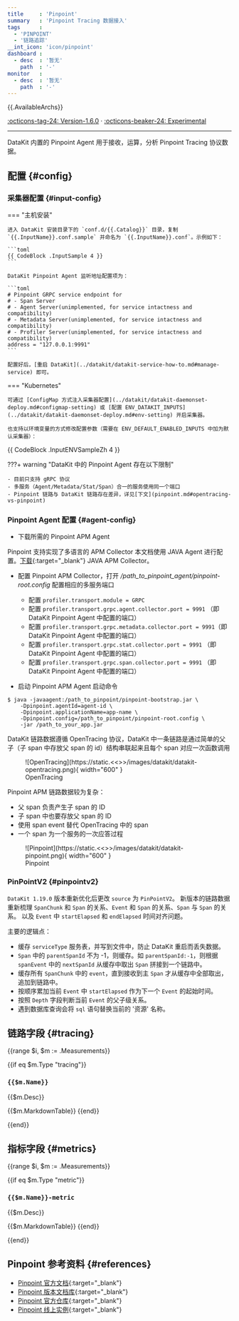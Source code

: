```yaml
---
title     : 'Pinpoint'
summary   : 'Pinpoint Tracing 数据接入'
tags      :
  - 'PINPOINT'
  - '链路追踪'
__int_icon: 'icon/pinpoint'
dashboard :
  - desc  : '暂无'
    path  : '-'
monitor   :
  - desc  : '暂无'
    path  : '-'
---
```



{{.AvailableArchs}}

[:octicons-tag-24: Version-1.6.0](../datakit/changelog.md#cl-1.6.0) · [:octicons-beaker-24: Experimental](../datakit/index.md#experimental)

---

DataKit 内置的 Pinpoint Agent 用于接收，运算，分析 Pinpoint Tracing 协议数据。

## 配置 {#config}

### 采集器配置 {#input-config}

<!-- markdownlint-disable MD046 -->
=== "主机安装"

    进入 DataKit 安装目录下的 `conf.d/{{.Catalog}}` 目录，复制 `{{.InputName}}.conf.sample` 并命名为 `{{.InputName}}.conf`。示例如下：

    ```toml
    {{ CodeBlock .InputSample 4 }}
    ```

    DataKit Pinpoint Agent 监听地址配置项为：

    ```toml
    # Pinpoint GRPC service endpoint for
    # - Span Server
    # - Agent Server(unimplemented, for service intactness and compatibility)
    # - Metadata Server(unimplemented, for service intactness and compatibility)
    # - Profiler Server(unimplemented, for service intactness and compatibility)
    address = "127.0.0.1:9991"
    ```

    配置好后，[重启 DataKit](../datakit/datakit-service-how-to.md#manage-service) 即可。

=== "Kubernetes"

    可通过 [ConfigMap 方式注入采集器配置](../datakit/datakit-daemonset-deploy.md#configmap-setting) 或 [配置 ENV_DATAKIT_INPUTS](../datakit/datakit-daemonset-deploy.md#env-setting) 开启采集器。

    也支持以环境变量的方式修改配置参数（需要在 ENV_DEFAULT_ENABLED_INPUTS 中加为默认采集器）：

{{ CodeBlock .InputENVSampleZh 4 }}

???+ warning "DataKit 中的 Pinpoint Agent 存在以下限制"

    - 目前只支持 gRPC 协议
    - 多服务（Agent/Metadata/Stat/Span）合一的服务使用同一个端口
    - Pinpoint 链路与 DataKit 链路存在差异，详见[下文](pinpoint.md#opentracing-vs-pinpoint)

<!-- markdownlint-enable -->

### Pinpoint Agent 配置 {#agent-config}

- 下载所需的 Pinpoint APM Agent

Pinpoint 支持实现了多语言的 APM Collector 本文档使用 JAVA Agent 进行配置。[下载](https://github.com/pinpoint-apm/pinpoint/releases){:target="_blank"} JAVA APM Collector。

- 配置 Pinpoint APM Collector，打开 */path_to_pinpoint_agent/pinpoint-root.config* 配置相应的多服务端口

    - 配置 `profiler.transport.module = GRPC`
    - 配置 `profiler.transport.grpc.agent.collector.port = 9991`   （即 DataKit Pinpoint Agent 中配置的端口）
    - 配置 `profiler.transport.grpc.metadata.collector.port = 9991`（即 DataKit Pinpoint Agent 中配置的端口）
    - 配置 `profiler.transport.grpc.stat.collector.port = 9991`    （即 DataKit Pinpoint Agent 中配置的端口）
    - 配置 `profiler.transport.grpc.span.collector.port = 9991`    （即 DataKit Pinpoint Agent 中配置的端口）

- 启动 Pinpoint APM Agent 启动命令

```shell
$ java -javaagent:/path_to_pinpoint/pinpoint-bootstrap.jar \
    -Dpinpoint.agentId=agent-id \
    -Dpinpoint.applicationName=app-name \
    -Dpinpoint.config=/path_to_pinpoint/pinpoint-root.config \
    -jar /path_to_your_app.jar
```

DataKit 链路数据遵循 OpenTracing 协议，DataKit 中一条链路是通过简单的父子（子 span 中存放父 span 的 id）结构串联起来且每个 span 对应一次函数调用

<figure markdown>
  ![OpenTracing](https://static.<<<custom_key.brand_main_domain>>>/images/datakit/datakit-opentracing.png){ width="600" }
  <figcaption>OpenTracing</figcaption>
</figure>

Pinpoint APM 链路数据较为复杂：

- 父 span 负责产生子 span 的 ID
- 子 span 中也要存放父 span 的 ID
- 使用 span event 替代 OpenTracing 中的 span
- 一个 span 为一个服务的一次应答过程

<figure markdown>
  ![Pinpoint](https://static.<<<custom_key.brand_main_domain>>>/images/datakit/datakit-pinpoint.png){ width="600" }
  <figcaption>Pinpoint</figcaption>
</figure>

### PinPointV2 {#pinpointv2}

`DataKit 1.19.0` 版本重新优化后更改 `source` 为 `PinPointV2`。 新版本的链路数据重新梳理 `SpanChunk` 和 `Span` 的关系、`Event` 和 `Span` 的关系、`Span` 与 `Span` 的关系。
以及 `Event` 中 `startElapsed` 和 `endElapsed` 时间对齐问题。

主要的逻辑点：

- 缓存 `serviceType` 服务表，并写到文件中，防止 DataKit 重启而丢失数据。
- `Span` 中的 `parentSpanId` 不为 -1，则缓存。如 `parentSpanId:-1`，则根据 `spanEvent` 中的 `nextSpanId` 从缓存中取出 `Span` 拼接到一个链路中。
- 缓存所有 `SpanChunk` 中的 `event`，直到接收到主 `Span` 才从缓存中全部取出，追加到链路中。
- 按顺序累加当前 `Event` 中 `startElapsed` 作为下一个 `Event` 的起始时间。
- 按照 `Depth` 字段判断当前 `Event` 的父子级关系。
- 遇到数据库查询会将 `sql` 语句替换当前的 '资源' 名称。

## 链路字段 {#tracing}

{{range $i, $m := .Measurements}}

{{if eq $m.Type "tracing"}}

### `{{$m.Name}}`

{{$m.Desc}}

{{$m.MarkdownTable}}
{{end}}

{{end}}

## 指标字段 {#metrics}

{{range $i, $m := .Measurements}}

{{if eq $m.Type "metric"}}

### `{{$m.Name}}-metric`

{{$m.Desc}}

{{$m.MarkdownTable}}
{{end}}

{{end}}

## Pinpoint 参考资料 {#references}

- [Pinpoint 官方文档](https://pinpoint-apm.gitbook.io/pinpoint/){:target="_blank"}
- [Pinpoint 版本文档库](https://pinpoint-apm.github.io/pinpoint/index.html){:target="_blank"}
- [Pinpoint 官方仓库](https://github.com/pinpoint-apm){:target="_blank"}
- [Pinpoint 线上实例](http://125.209.240.10:10123/main){:target="_blank"}
